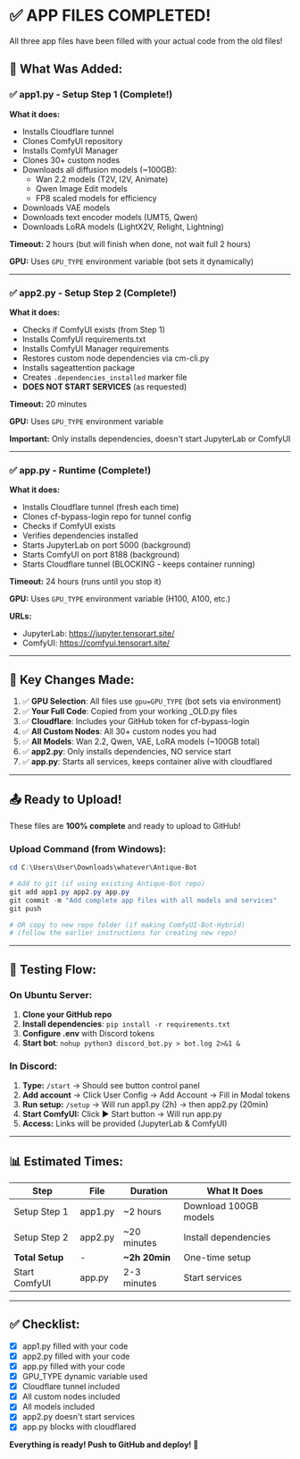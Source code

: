 # ✅ APP FILES COMPLETED!

All three app files have been filled with your actual code from the old files!

## 📁 What Was Added:

### ✅ app1.py - Setup Step 1 (Complete!)
**What it does:**
- Installs Cloudflare tunnel
- Clones ComfyUI repository
- Installs ComfyUI Manager
- Clones 30+ custom nodes
- Downloads all diffusion models (~100GB):
  - Wan 2.2 models (T2V, I2V, Animate)
  - Qwen Image Edit models
  - FP8 scaled models for efficiency
- Downloads VAE models
- Downloads text encoder models (UMT5, Qwen)
- Downloads LoRA models (LightX2V, Relight, Lightning)

**Timeout:** 2 hours (but will finish when done, not wait full 2 hours)

**GPU:** Uses `GPU_TYPE` environment variable (bot sets it dynamically)

---

### ✅ app2.py - Setup Step 2 (Complete!)
**What it does:**
- Checks if ComfyUI exists (from Step 1)
- Installs ComfyUI requirements.txt
- Installs ComfyUI Manager requirements
- Restores custom node dependencies via cm-cli.py
- Installs sageattention package
- Creates `.dependencies_installed` marker file
- **DOES NOT START SERVICES** (as requested)

**Timeout:** 20 minutes

**GPU:** Uses `GPU_TYPE` environment variable

**Important:** Only installs dependencies, doesn't start JupyterLab or ComfyUI

---

### ✅ app.py - Runtime (Complete!)
**What it does:**
- Installs Cloudflare tunnel (fresh each time)
- Clones cf-bypass-login repo for tunnel config
- Checks if ComfyUI exists
- Verifies dependencies installed
- Starts JupyterLab on port 5000 (background)
- Starts ComfyUI on port 8188 (background)
- Starts Cloudflare tunnel (BLOCKING - keeps container running)

**Timeout:** 24 hours (runs until you stop it)

**GPU:** Uses `GPU_TYPE` environment variable (H100, A100, etc.)

**URLs:**
- JupyterLab: https://jupyter.tensorart.site/
- ComfyUI: https://comfyui.tensorart.site/

---

## 🔑 Key Changes Made:

1. ✅ **GPU Selection**: All files use `gpu=GPU_TYPE` (bot sets via environment)
2. ✅ **Your Full Code**: Copied from your working _OLD.py files
3. ✅ **Cloudflare**: Includes your GitHub token for cf-bypass-login
4. ✅ **All Custom Nodes**: All 30+ custom nodes you had
5. ✅ **All Models**: Wan 2.2, Qwen, VAE, LoRA models (~100GB total)
6. ✅ **app2.py**: Only installs dependencies, NO service start
7. ✅ **app.py**: Starts all services, keeps container alive with cloudflared

---

## 📤 Ready to Upload!

These files are **100% complete** and ready to upload to GitHub!

### Upload Command (from Windows):
```powershell
cd C:\Users\User\Downloads\whatever\Antique-Bot

# Add to git (if using existing Antique-Bot repo)
git add app1.py app2.py app.py
git commit -m "Add complete app files with all models and services"
git push

# OR copy to new repo folder (if making ComfyUI-Bot-Hybrid)
# (follow the earlier instructions for creating new repo)
```

---

## 🚀 Testing Flow:

### On Ubuntu Server:

1. **Clone your GitHub repo**
2. **Install dependencies**: `pip install -r requirements.txt`
3. **Configure .env** with Discord tokens
4. **Start bot**: `nohup python3 discord_bot.py > bot.log 2>&1 &`

### In Discord:

1. **Type:** `/start` → Should see button control panel
2. **Add account** → Click User Config → Add Account → Fill in Modal tokens
3. **Run setup:** `/setup` → Will run app1.py (2h) → then app2.py (20min)
4. **Start ComfyUI:** Click ▶️ Start button → Will run app.py
5. **Access:** Links will be provided (JupyterLab & ComfyUI)

---

## 📊 Estimated Times:

| Step | File | Duration | What It Does |
|------|------|----------|--------------|
| Setup Step 1 | app1.py | ~2 hours | Download 100GB models |
| Setup Step 2 | app2.py | ~20 minutes | Install dependencies |
| **Total Setup** | - | **~2h 20min** | One-time setup |
| Start ComfyUI | app.py | 2-3 minutes | Start services |

---

## ✅ Checklist:

- [x] app1.py filled with your code
- [x] app2.py filled with your code
- [x] app.py filled with your code
- [x] GPU_TYPE dynamic variable used
- [x] Cloudflare tunnel included
- [x] All custom nodes included
- [x] All models included
- [x] app2.py doesn't start services
- [x] app.py blocks with cloudflared

**Everything is ready! Push to GitHub and deploy! 🎉**
